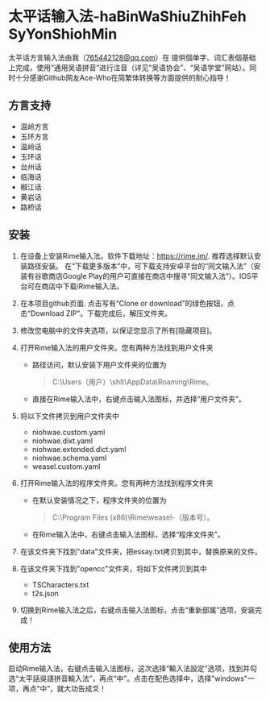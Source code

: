 # 太平话输入法-haBinWaShiuZhihFeh SyYonShiohMin
太平话方言输入法由我（765442128@qq.com）在 提供個单字、词汇表個基础上完成，使用“通用吴语拼音”进行注音（详见“吴语协会”、“吴语学堂”网站）。同时十分感谢Github网友Ace-Who在简繁体转换等方面提供的耐心指导！

## 方言支持
- 温岭方言
- 玉环方言
- 温岭话
- 玉环话
- 台州话
- 临海话
- 椒江话
- 黄岩话
- 路桥话

## 安装
1. 在设备上安装Rime输入法。软件下载地址：https://rime.im/. 推荐选择默认安装路径安装。 在“下载更多版本”中，可下载支持安卓平台的“同文输入法”（安装有谷歌商店Google Play的用户可直接在商店中搜寻“同文输入法”）。IOS平台可在商店中下载iRime输入法。

2. 在本项目<a src=https://github.com/Spackup/ThaBinWaShiuZhihFeh-TaiPingHuaShuRuFa>github页面</a>. 点击写有“Clone or download”的绿色按钮，点击“Download ZIP”。下载完成后，解压文件夹。

3. 修改您电脑中的文件夹选项，以保证您显示了所有[隐藏项目]。

4. 打开Rime输入法的用户文件夹。您有两种方法找到用户文件夹
    - 路径访问，默认安装下用户文件夹的位置为
        > C:\Users（用户）\shlt\AppData\Roaming\Rime。
    - 直接在Rime输入法中，右键点击输入法图标，并选择“用户文件夹”。

5. 将以下文件拷贝到用户文件夹中
    - niohwae.custom.yaml
    - niohwae.dixt.yaml
    - niohwae.extended.dict.yaml
    - niohwae.schema.yaml
    - weasel.custom.yaml

6. 打开Rime输入法的程序文件夹。您有两种方法找到程序文件夹
    - 在默认安装情况之下，程序文件夹的位置为
        > C:\Program Files (x86)\Rime\weasel-（版本号）。
    - 在Rime输入法中，右键点击输入法图标，选择“程序文件夹”。

7. 在该文件夹下找到"data"文件夹，把essay.txt拷贝到其中，替换原来的文件。

7. 在该文件夹下找到"opencc"文件夹，将如下文件拷贝到其中
    - TSCharacters.txt
    - t2s.json

8. 切换到Rime输入法之后，右键点击输入法图标，点击“重新部属”选项，安装完成！

## 使用方法
启动Rime输入法，右键点击输入法图标，这次选择“輸入法設定”选项，找到并勾选“太平話吳語拼音輸入法”，再点“中”。点击在配色选择中，选择"windows"一项，再点“中”，就大功告成爻！
